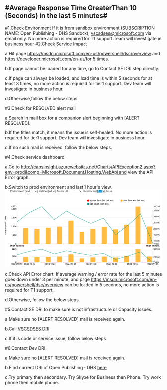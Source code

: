 #Average Response Time GreaterThan 10 (Seconds) in the last 5 minutes#
----------------------------------------------------------------------------------

#1.Check Environment
If it is from sandbox environment (SUBSCRIPTION NAME: Open Publishing - DHS Sandbox),  vscsdses@microsoft.com via email only. No more action is required for T1 support.Team will investigate in business hour
#2.Check Service Impact

a.Hit page https://msdn.microsoft.com/en-us/powershell/dsc/overview and https://developer.microsoft.com/en-us/for 5 times.

b.If page cannot be loaded for any time, go to Contact SE DRI step directly.

c.If page can always be loaded, and load time is within 5 seconds for at least 3 times, no more action is required for tier1 support. Dev team will investigate in business hour. 

d.Otherwise,follow the below steps.

#3.Check for RESOLVED alert mail

a.Search in mail box for a companion alert beginning with [ALERT RESOLVED].

b.If the titles match, it means the issue is self-healed. No more action is required for tier1 support. Dev team will investigate in business hour. 

c.If no such mail is received, follow the below steps. 

#4.Check service dashboard

a.Go to http://capsinsight.azurewebsites.net/Charts/APIException2.aspx?env=prod&comp=Microsoft.Document.Hosting.WebApi and view the API Error graph. 

b.Switch to prod environment and last 1 hour's view.
![Average response](images/average_respose.png)

c.Check API Error chart. If average warning / error rate for the last 5 minutes goes down under 3 per minute, and page https://msdn.microsoft.com/en-us/powershell/dsc/overview can be loaded in 5 seconds, no more action is required for T1 support.

d.Otherwise, follow the below steps.

#5.Contact SE DRI to make sure is not infrastructure or Capacity issues.

a.Make sure no [ALERT RESOLVED] mail is received again.

b.Call [VSCSDSES DRI](https://icm.ad.msft.net/imp/CurrentOnCall.aspx?teamId=23037&tenantId=20342&incdep=0&incvirt=1&mode=oneshift)

c.If it is code or service issue, follow below steps

#6.Contact Dev DRI

a.Make sure no [ALERT RESOLVED] mail is received again.

b.Find current DRI of Open Publishing - DHS [here](https://icm.ad.msft.net/imp/FutureOnCallSchedule.aspx?teamId=26676)

c.Try primary then secondary. Try Skype for Business then Phone. Try work phone then mobile phone. 
